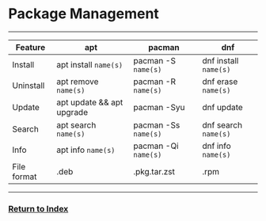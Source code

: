 # Package Management
---

| Feature     | apt                       | pacman               | dnf                   |
| ---         | ---                       | ---                  | ---                   |  
| Install     | apt install `name(s)`     | pacman -S `name(s)`  | dnf install `name(s)` |
| Uninstall   | apt remove `name(s)`      | pacman -R `name(s)`  | dnf erase `name(s)`   |
| Update      | apt update && apt upgrade | pacman -Syu          | dnf update            |
| Search      | apt search `name(s)`      | pacman -Ss `name(s)` | dnf search `name(s)`  |
| Info        | apt info `name(s)`        | pacman -Qi `name(s)` | dnf info `name(s)`    |
| File format | .deb                      | .pkg.tar.zst         | .rpm                  |

---
### [Return to Index](../)
